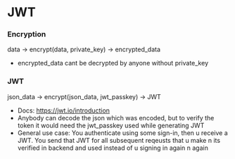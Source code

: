 # JWT

### Encryption

data -> encrypt(data, private_key) -> encrypted_data
- encrypted_data cant be decrypted by anyone without private_key

### JWT
json_data -> encrypt(json_data, jwt_passkey) -> JWT
- Docs: https://jwt.io/introduction
- Anybody can decode the json which was encoded, but to verify the token it would need the jwt_passkey used while generating JWT
- General use case: You authenticate using some sign-in, then u receive a JWT. You send that JWT for all subsequent reqeusts that u make n its verified in backend and used instead of u signing in again n again 